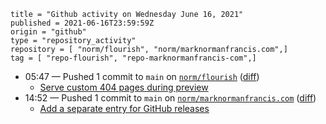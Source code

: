 ```
title = "Github activity on Wednesday June 16, 2021"
published = 2021-06-16T23:59:59Z
origin = "github"
type = "repository_activity"
repository = [ "norm/flourish", "norm/marknormanfrancis.com",]
tag = [ "repo-flourish", "repo-marknormanfrancis-com",]
```

* 05:47 — Pushed 1 commit to `main` on [`norm/flourish`](https://github.com/norm/flourish) ([diff](https://github.com/norm/flourish/compare/b9ed1701ce3b331e3bcad1a49aa88d04500f47f8..2c81ec27f8d0e868337d336f85b9a7019f06e378))
  * [Serve custom 404 pages during preview](https://github.com/norm/flourish/commit/2c81ec27f8d0e868337d336f85b9a7019f06e378)
* 14:52 — Pushed 1 commit to `main` on [`norm/marknormanfrancis.com`](https://github.com/norm/marknormanfrancis.com) ([diff](https://github.com/norm/marknormanfrancis.com/compare/834b2065db7dcd6836d6e9f883efe165c77245df..c3922de4f5dff866b6411ffd1e567ad423cf6afc))
  * [Add a separate entry for GitHub releases](https://github.com/norm/marknormanfrancis.com/commit/c3922de4f5dff866b6411ffd1e567ad423cf6afc)
